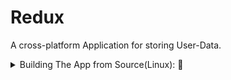 # Redux
A cross-platform Application for storing User-Data.

<details>
<summary> Building The App from Source(Linux): 🔨</summary>
    <h3>Prerequisites:</h3>
            - Cmake <br>
            - g++ 10 <br>
    In the root Directory, run these commands:
    
1. ``` mkdir build ```
2. ``` cd build ```
3. ``` cmake .. ```
4. ```make```
5. ``` ./src/app ```
</details>
